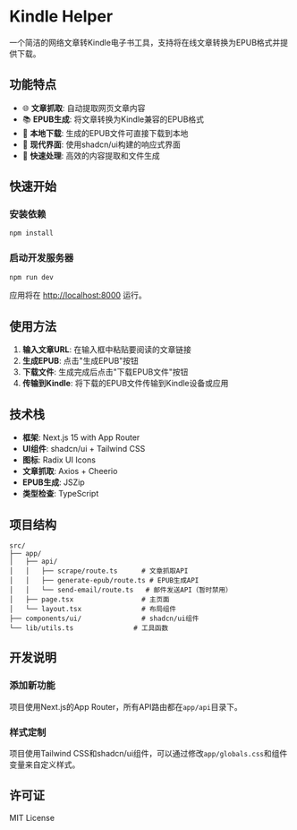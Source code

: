 # Kindle Helper

一个简洁的网络文章转Kindle电子书工具，支持将在线文章转换为EPUB格式并提供下载。

## 功能特点

- 🌐 **文章抓取**: 自动提取网页文章内容
- 📚 **EPUB生成**: 将文章转换为Kindle兼容的EPUB格式
- 💾 **本地下载**: 生成的EPUB文件可直接下载到本地
- 🎨 **现代界面**: 使用shadcn/ui构建的响应式界面
- 🚀 **快速处理**: 高效的内容提取和文件生成

## 快速开始

### 安装依赖

```bash
npm install
```

### 启动开发服务器

```bash
npm run dev
```

应用将在 [http://localhost:8000](http://localhost:8000) 运行。

## 使用方法

1. **输入文章URL**: 在输入框中粘贴要阅读的文章链接
2. **生成EPUB**: 点击"生成EPUB"按钮
3. **下载文件**: 生成完成后点击"下载EPUB文件"按钮
4. **传输到Kindle**: 将下载的EPUB文件传输到Kindle设备或应用

## 技术栈

- **框架**: Next.js 15 with App Router
- **UI组件**: shadcn/ui + Tailwind CSS
- **图标**: Radix UI Icons
- **文章抓取**: Axios + Cheerio
- **EPUB生成**: JSZip
- **类型检查**: TypeScript

## 项目结构

```
src/
├── app/
│   ├── api/
│   │   ├── scrape/route.ts      # 文章抓取API
│   │   ├── generate-epub/route.ts # EPUB生成API
│   │   └── send-email/route.ts   # 邮件发送API（暂时禁用）
│   ├── page.tsx                 # 主页面
│   └── layout.tsx               # 布局组件
├── components/ui/               # shadcn/ui组件
└── lib/utils.ts               # 工具函数
```

## 开发说明

### 添加新功能

项目使用Next.js的App Router，所有API路由都在`app/api`目录下。

### 样式定制

项目使用Tailwind CSS和shadcn/ui组件，可以通过修改`app/globals.css`和组件变量来自定义样式。

## 许可证

MIT License
